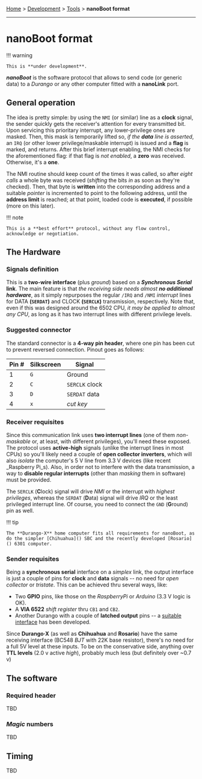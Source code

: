 [Home](../../index.md) > [Development](../development.md) > [Tools](tools.md) > **nanoBoot format**
___

# nanoBoot format

!!! warning

	This is **under development**.

***nanoBoot*** is the software protocol that allows to send code (or generic data) to a _Durango_ or any other computer fitted with a **nanoLink** port.

## General operation

The idea is pretty simple: by using the `NMI` (or similar) line as a **clock** signal, the sender quickly gets the receiver's attention for every transmitted bit. Upon servicing this prioritary interrupt, any lower-privilege ones are masked. Then, this mask is temporarily lifted so, _if the **data** line is asserted_, an `IRQ` (or other lower privilege/maskable interrupt) is issued and a **flag** is marked, and returns. After this brief interrupt enabling, the NMI checks for the aforementioned flag: if that flag is _not enabled_, a **zero** was received. Otherwise, it's a **one**.

The NMI routine should keep count of the times it was called, so after _eight calls_ a whole byte was received (_shifting_ the bits _in_ as soon as they're checked). Then, that byte is **written** into the corresponding address and a suitable _pointer_ is incremented to point to the following address, until the **address limit** is reached; at that point, loaded code is **executed**, if possible (more on this later).

!!! note

	This is a **best effort** protocol, without any flow control, acknowledge or negotiation.

## The Hardware

### Signals definition

This is a **two-wire interface** (plus _ground_) based on a ***Synchronous Serial* link**. The main feature is that _the receiving side needs almost **no additional hardware**_, as it simply repurposes the regular `/IRQ` and `/NMI` _interrupt_ lines for DATA **(`SERDAT`)** and CLOCK **(`SERCLK`)** transmission, respectively. Note that, even if this was designed around the 6502 CPU, _it may be applied to almost any CPU_, as long as it has two interrupt lines with different privilege levels.

### Suggested connector

The standard connector is a **4-way pin header**, where one pin has been cut to prevent reversed connection. Pinout goes as follows:

|Pin #|Silkscreen|Signal        |
|-----|----------|--------------|
|1    |`G`       |Ground        |
|2    |`C`       |`SERCLK` clock|
|3    |`D`       |`SERDAT` data |
|4    |`x`       |_cut key_     |

### Receiver requisites

Since this communication link uses **two interrupt lines** (one of them _non-maskable_ or, at least, with different privileges), you'll need these exposed. The protocol uses **active-high** signals (unlike the interrupt lines in most CPUs) so you'll likely need a couple of **open collector inverters**, which will also _isolate_ the computer's 5 V line from 3.3 V devices (like recent _Raspberry Pi_s). Also, in order not to interfere with the data transmission, a way to **disable regular interrupts** (other than _masking_ them in software) must be provided.

The `SERCLK` (**C**lock) signal will drive _NMI_ or the interrupt with _highest privileges_, whereas the `SERDAT` (**D**ata) signal will drive _IRQ_ or the least privileged interrupt line. Of course, you need to connect the `GND` (**G**round) pin as well.

!!! tip

	The **Durango·X** home computer fits all requirements for nanoBoot, as do the simpler [Chihuahua]() SBC and the recently developed [Rosario]() 6301 computer.

### Sender requisites

Being a **synchronous serial** interface on a _simplex_ link, the output interface is just a couple of pins for **clock** and **data** signals -- no need for _open collector_ or _tristate_. This can be achieved thru several ways, like:

-	Two **GPIO** pins, like those on the _RaspberryPi_ or _Arduino_ (3.3 V logic is OK).
-	A **VIA 6522** _shift register_ thru `CB1` and `CB2`.
-	Another Durango with a couple of **latched output** pins -- a [suitable interface]() has been developed.

Since **Durango·X** (as well as **Chihuahua** and **Rosario**) have the same receiving interface (BC548 _BJT_ with 22K base resistor), there's no need for a full 5V level at these inputs. To be on the conservative side, anything over **TTL levels** (2.0 v active _high_), probably much less (but definitely over ~0.7 v)

## The software

### Required header

TBD

### _Magic_ numbers

TBD

## Timing

TBD
